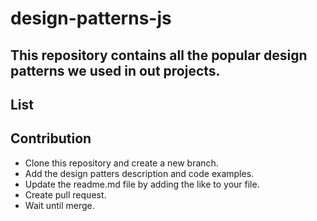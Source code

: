 # design-patterns-js

## This repository contains all the popular design patterns we used in out projects.


## List





## Contribution

* Clone this repository and create a new branch.
* Add the design patters description and code examples.
* Update the readme.md file by adding the like to your file.
* Create pull request.
* Wait until merge.
